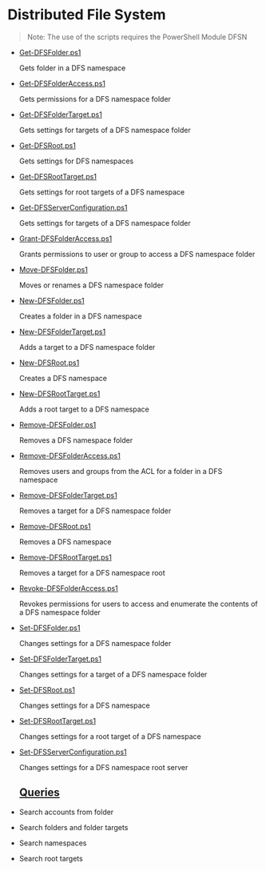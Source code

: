 # Distributed File System

> Note: The use of the scripts requires the PowerShell Module DFSN

+ [Get-DFSFolder.ps1](./Get-DFSFolder.ps1)

  Gets folder in a DFS namespace

+ [Get-DFSFolderAccess.ps1](./Get-DFSFolderAccess.ps1)

  Gets permissions for a DFS namespace folder

+ [Get-DFSFolderTarget.ps1](./Get-DFSFolderTarget.ps1)

  Gets settings for targets of a DFS namespace folder

+ [Get-DFSRoot.ps1](./Get-DFSRoot.ps1)

  Gets settings for DFS namespaces

+ [Get-DFSRootTarget.ps1](./Get-DFSRootTarget.ps1)

  Gets settings for root targets of a DFS namespace

+ [Get-DFSServerConfiguration.ps1](./Get-DFSServerConfiguration.ps1)

  Gets settings for targets of a DFS namespace folder

+ [Grant-DFSFolderAccess.ps1](./Grant-DFSFolderAccess.ps1)

  Grants permissions to user or group to access a DFS namespace folder

+ [Move-DFSFolder.ps1](./Move-DFSFolder.ps1)

  Moves or renames a DFS namespace folder

+ [New-DFSFolder.ps1](./New-DFSFolder.ps1)

  Creates a folder in a DFS namespace

+ [New-DFSFolderTarget.ps1](./New-DFSFolderTarget.ps1)

  Adds a target to a DFS namespace folder

+ [New-DFSRoot.ps1](./New-DFSRoot.ps1)

  Creates a DFS namespace

+ [New-DFSRootTarget.ps1](./New-DFSRootTarget.ps1)

  Adds a root target to a DFS namespace

+ [Remove-DFSFolder.ps1](./Remove-DFSFolder.ps1)

  Removes a DFS namespace folder

+ [Remove-DFSFolderAccess.ps1](./Remove-DFSFolderAccess.ps1)

  Removes users and groups from the ACL for a folder in a DFS namespace

+ [Remove-DFSFolderTarget.ps1](./Remove-DFSFolderTarget.ps1)

  Removes a target for a DFS namespace folder

+ [Remove-DFSRoot.ps1](./Remove-DFSRoot.ps1)

  Removes a DFS namespace

+ [Remove-DFSRootTarget.ps1](./Remove-DFSRootTarget.ps1)

  Removes a target for a DFS namespace root

+ [Revoke-DFSFolderAccess.ps1](./Revoke-DFSFolderAccess.ps1)

  Revokes permissions for users to access and enumerate the contents of a DFS namespace folder

+ [Set-DFSFolder.ps1](./Set-DFSFolder.ps1)

  Changes settings for a DFS namespace folder
  
+ [Set-DFSFolderTarget.ps1](./Set-DFSFolderTarget.ps1)

  Changes settings for a target of a DFS namespace folder

+ [Set-DFSRoot.ps1](./Set-DFSRoot.ps1)

  Changes settings for a DFS namespace

+ [Set-DFSRootTarget.ps1](./Set-DFSRootTarget.ps1)

  Changes settings for a root target of a DFS namespace

+ [Set-DFSServerConfiguration.ps1](./Set-DFSServerConfiguration.ps1)

  Changes settings for a DFS namespace root server


  ## [Queries](./_QUERY_)

+ Search accounts from folder
+ Search folders and folder targets
+ Search namespaces
+ Search root targets